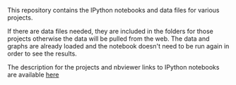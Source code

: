 This repository contains the IPython notebooks and data files for various projects. 

If  there are data files needed, they are included in the folders for those projects otherwise the 
data will be pulled from the web.  The data and graphs are already loaded and the notebook doesn't 
need to be run again in order to see the results. 

The description for the projects and nbviewer links to IPython notebooks are available <a href="http://www.personal.psu.edu/kzg126/#work" target="_blank">here</a>
